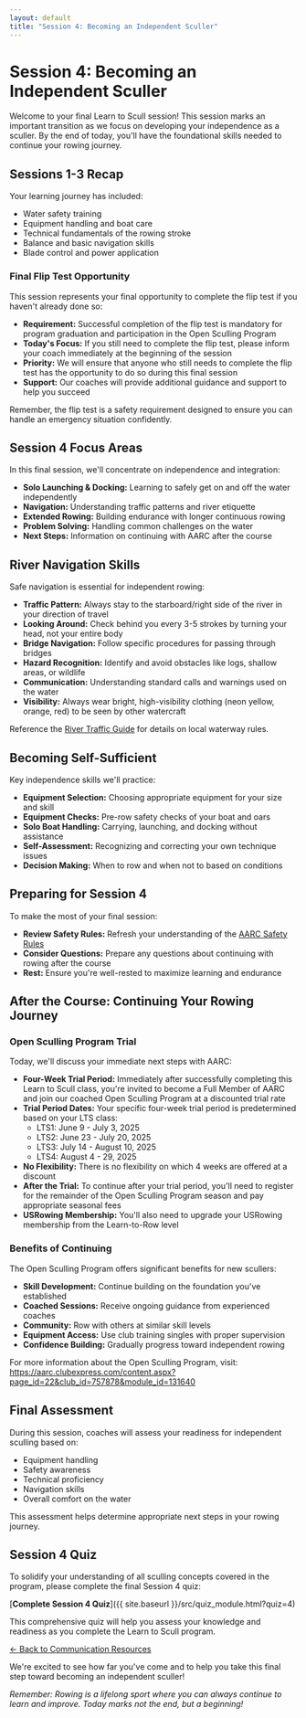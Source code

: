 ```yaml
---
layout: default
title: "Session 4: Becoming an Independent Sculler"
---
```


# Session 4: Becoming an Independent Sculler

Welcome to your final Learn to Scull session! This session marks an important transition as we focus on developing your independence as a sculler. By the end of today, you'll have the foundational skills needed to continue your rowing journey.

## Sessions 1-3 Recap

Your learning journey has included:
* Water safety training
* Equipment handling and boat care
* Technical fundamentals of the rowing stroke
* Balance and basic navigation skills
* Blade control and power application

### Final Flip Test Opportunity

This session represents your final opportunity to complete the flip test if you haven't already done so:

* **Requirement:** Successful completion of the flip test is mandatory for program graduation and participation in the Open Sculling Program
* **Today's Focus:** If you still need to complete the flip test, please inform your coach immediately at the beginning of the session
* **Priority:** We will ensure that anyone who still needs to complete the flip test has the opportunity to do so during this final session
* **Support:** Our coaches will provide additional guidance and support to help you succeed

Remember, the flip test is a safety requirement designed to ensure you can handle an emergency situation confidently.

## Session 4 Focus Areas

In this final session, we'll concentrate on independence and integration:

* **Solo Launching & Docking:** Learning to safely get on and off the water independently
* **Navigation:** Understanding traffic patterns and river etiquette
* **Extended Rowing:** Building endurance with longer continuous rowing
* **Problem Solving:** Handling common challenges on the water
* **Next Steps:** Information on continuing with AARC after the course

## River Navigation Skills

Safe navigation is essential for independent rowing:

* **Traffic Pattern:** Always stay to the starboard/right side of the river in your direction of travel
* **Looking Around:** Check behind you every 3-5 strokes by turning your head, not your entire body
* **Bridge Navigation:** Follow specific procedures for passing through bridges
* **Hazard Recognition:** Identify and avoid obstacles like logs, shallow areas, or wildlife
* **Communication:** Understanding standard calls and warnings used on the water
* **Visibility:** Always wear bright, high-visibility clothing (neon yellow, orange, red) to be seen by other watercraft

Reference the [River Traffic Guide](https://ilarsf.github.io/aarc_lts/course_materials/learner/safety/River_Traffic_Guide.html) for details on local waterway rules.

## Becoming Self-Sufficient

Key independence skills we'll practice:

* **Equipment Selection:** Choosing appropriate equipment for your size and skill
* **Equipment Checks:** Pre-row safety checks of your boat and oars
* **Solo Boat Handling:** Carrying, launching, and docking without assistance
* **Self-Assessment:** Recognizing and correcting your own technique issues
* **Decision Making:** When to row and when not to based on conditions

## Preparing for Session 4

To make the most of your final session:

* **Review Safety Rules:** Refresh your understanding of the [AARC Safety Rules](https://ilarsf.github.io/aarc_lts/src/AARC_Safety_Rules.pdf)
* **Consider Questions:** Prepare any questions about continuing with rowing after the course
* **Rest:** Ensure you're well-rested to maximize learning and endurance

## After the Course: Continuing Your Rowing Journey

### Open Sculling Program Trial

Today, we'll discuss your immediate next steps with AARC:

* **Four-Week Trial Period:** Immediately after successfully completing this Learn to Scull class, you're invited to become a Full Member of AARC and join our coached Open Sculling Program at a discounted trial rate
* **Trial Period Dates:** Your specific four-week trial period is predetermined based on your LTS class:
  - LTS1: June 9 - July 3, 2025
  - LTS2: June 23 - July 20, 2025
  - LTS3: July 14 - August 10, 2025
  - LTS4: August 4 - 29, 2025
* **No Flexibility:** There is no flexibility on which 4 weeks are offered at a discount
* **After the Trial:** To continue after your trial period, you'll need to register for the remainder of the Open Sculling Program season and pay appropriate seasonal fees
* **USRowing Membership:** You'll also need to upgrade your USRowing membership from the Learn-to-Row level

### Benefits of Continuing

The Open Sculling Program offers significant benefits for new scullers:
* **Skill Development:** Continue building on the foundation you've established
* **Coached Sessions:** Receive ongoing guidance from experienced coaches
* **Community:** Row with others at similar skill levels
* **Equipment Access:** Use club training singles with proper supervision
* **Confidence Building:** Gradually progress toward independent rowing

For more information about the Open Sculling Program, visit: https://aarc.clubexpress.com/content.aspx?page_id=22&club_id=757878&module_id=131640

## Final Assessment

During this session, coaches will assess your readiness for independent sculling based on:
* Equipment handling
* Safety awareness
* Technical proficiency
* Navigation skills
* Overall comfort on the water

This assessment helps determine appropriate next steps in your rowing journey.

## Session 4 Quiz

To solidify your understanding of all sculling concepts covered in the program, please complete the final Session 4 quiz:

[**Complete Session 4 Quiz**]({{ site.baseurl }}/src/quiz_module.html?quiz=4)

This comprehensive quiz will help you assess your knowledge and readiness as you complete the Learn to Scull program.

[← Back to Communication Resources](index.md)

We're excited to see how far you've come and to help you take this final step toward becoming an independent sculler!

*Remember: Rowing is a lifelong sport where you can always continue to learn and improve. Today marks not the end, but a beginning!*

